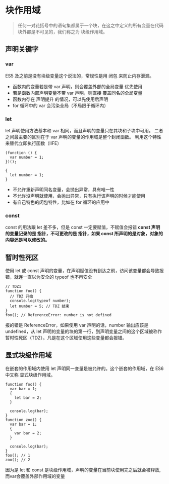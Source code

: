 # 块作用域
> 任何一对花括号中的语句集都属于一个块，在这之中定义的所有变量在代码块外都是不可见的，我们称之为 块级作用域。
## 声明关键字
### var
ES5 及之前是没有块级变量这个说法的，常规性是用 闭包 来防止内存泄漏。
- 函数内的变量若是带 var 声明，则会覆盖外部的全局变量 优先使用
- 若是函数内部声明变量不带 var 声明，则直接 覆盖同名的全局变量
- 函数内存在 声明提升 的情况，可以先使用后声明
- for 循环中的 var 会污染全局（不局限于循环内）
### let
let 声明使用方法基本和 var 相同，而且声明的变量只在其块和子块中可用。 二者之间最主要的区别在于 var 声明的变量的作用域是整个封闭函数。
利用这个特性来替代立即执行函数（IIFE）
```
(function () {
  var number = 1;
})();

{
  let number = 1;
}
```
- 不允许重新声明同名变量，会抛出异常，具有唯一性
- 不允许没声明就使用，会抛出异常，只有执行该声明的时候才能使用
- 有自己特色的闭包特性，比如在 for 循环的应用中
### const
const 的用法跟 let 差不多，但是 const 一定要赋值，不赋值会报错
**const 声明的变量记录的是 指针，不可更改的是 指针，如果 const 所声明的是对象，对象的内容还是可以修改的。**

## 暂时性死区
使用 let 或 const 声明的变量，在声明赋值没有到达之前，访问该变量都会导致报错，就连一直以为安全的 typeof 也不再安全
```
// TDZ1
function foo() {
  // TDZ 开始
  console.log(typeof number);
  let number = 5; // TDZ 结束
}
foo(); // ReferenceError: number is not defined
```
报的错是 ReferenceError，如果使用 var 声明的话，number 输出应该是 undefined，从 let 声明的变量的块的第一行，到声明变量之间的这个区域被称作 暂时性死区（TDZ）。凡是在这个区域使用这些变量都会报错。

## 显式块级作用域
在嵌套的作用域内使用 let 声明同一变量是被允许的。这个嵌套的作用域，在 ES6 中又称 显式块级作用域。
```
function foo() {
  var bar = 1;
  {
    let bar = 2;
  }

  console.log(bar);
}
function zoo() {
  var bar = 1;
  {
    var bar = 2;
  }

  console.log(bar);
}
foo(); // 1
zoo(); // 2
```
因为是 let 和 const 是块级作用域，声明的变量在当前块使用完之后就会被释放, 而var会覆盖外部作用域的变量




